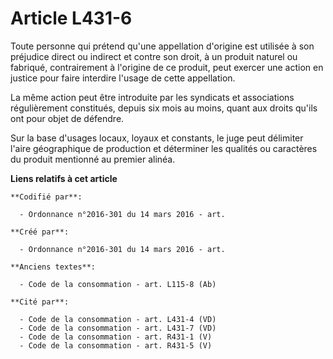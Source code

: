 # Article L431-6

Toute personne qui prétend qu'une appellation d'origine est utilisée à son préjudice direct ou indirect et contre son droit,
à un produit naturel ou fabriqué, contrairement à l'origine de ce produit, peut exercer une action en justice pour faire
interdire l'usage de cette appellation.

La même action peut être introduite par les syndicats et associations régulièrement constitués, depuis six mois au moins,
quant aux droits qu'ils ont pour objet de défendre.

Sur la base d'usages locaux, loyaux et constants, le juge peut délimiter l'aire géographique de production et déterminer les
qualités ou caractères du produit mentionné au premier alinéa.

**Liens relatifs à cet article**

	**Codifié par**:

	  - Ordonnance n°2016-301 du 14 mars 2016 - art.

	**Créé par**:

	  - Ordonnance n°2016-301 du 14 mars 2016 - art.

	**Anciens textes**:

	  - Code de la consommation - art. L115-8 (Ab)

	**Cité par**:

	  - Code de la consommation - art. L431-4 (VD)
	  - Code de la consommation - art. L431-7 (VD)
	  - Code de la consommation - art. R431-1 (V)
	  - Code de la consommation - art. R431-5 (V)
